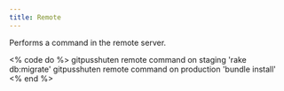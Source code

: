 ```yaml
---
title: Remote
---
```


Performs a command in the remote server.

<% code do %>
gitpusshuten remote command on staging 'rake db:migrate'
gitpusshuten remote command on production 'bundle install'
<% end %>
